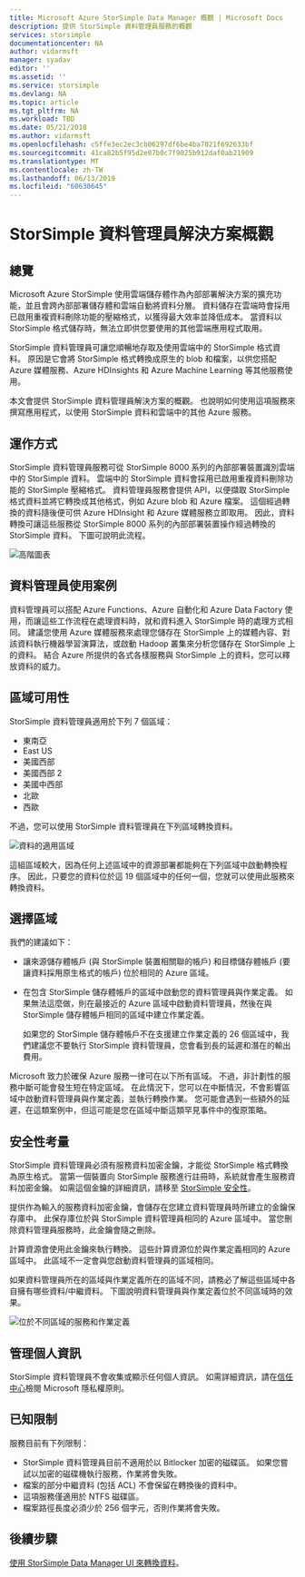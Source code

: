 ```yaml
---
title: Microsoft Azure StorSimple Data Manager 概觀 | Microsoft Docs
description: 提供 StorSimple 資料管理員服務的概觀
services: storsimple
documentationcenter: NA
author: vidarmsft
manager: syadav
editor: ''
ms.assetid: ''
ms.service: storsimple
ms.devlang: NA
ms.topic: article
ms.tgt_pltfrm: NA
ms.workload: TBD
ms.date: 05/21/2018
ms.author: vidarmsft
ms.openlocfilehash: c5ffe3ec2ec3cb06297df6be4ba7021f692633bf
ms.sourcegitcommit: 41ca82b5f95d2e07b0c7f9025b912daf0ab21909
ms.translationtype: MT
ms.contentlocale: zh-TW
ms.lasthandoff: 06/13/2019
ms.locfileid: "60630645"
---
```

# <a name="storsimple-data-manager-solution-overview"></a>StorSimple 資料管理員解決方案概觀

## <a name="overview"></a>總覽

Microsoft Azure StorSimple 使用雲端儲存體作為內部部署解決方案的擴充功能，並且會跨內部部署儲存體和雲端自動將資料分層。 資料儲存在雲端時會採用已啟用重複資料刪除功能的壓縮格式，以獲得最大效率並降低成本。 當資料以 StorSimple 格式儲存時，無法立即供您要使用的其他雲端應用程式取用。

StorSimple 資料管理員可讓您順暢地存取及使用雲端中的 StorSimple 格式資料。 原因是它會將 StorSimple 格式轉換成原生的 blob 和檔案，以供您搭配 Azure 媒體服務、Azure HDInsights 和 Azure Machine Learning 等其他服務使用。

本文會提供 StorSimple 資料管理員解決方案的概觀。 也說明如何使用這項服務來撰寫應用程式，以使用 StorSimple 資料和雲端中的其他 Azure 服務。

## <a name="how-it-works"></a>運作方式

StorSimple 資料管理員服務可從 StorSimple 8000 系列的內部部署裝置識別雲端中的 StorSimple 資料。 雲端中的 StorSimple 資料會採用已啟用重複資料刪除功能的 StorSimple 壓縮格式。 資料管理員服務會提供 API，以便擷取 StorSimple 格式資料並將它轉換成其他格式，例如 Azure blob 和 Azure 檔案。 這個經過轉換的資料隨後便可供 Azure HDInsight 和 Azure 媒體服務立即取用。 因此，資料轉換可讓這些服務從 StorSimple 8000 系列的內部部署裝置操作經過轉換的 StorSimple 資料。 下圖可說明此流程。

![高階圖表](./media/storsimple-data-manager-overview/storsimple-data-manager-overview2.png)


## <a name="data-manager-use-cases"></a>資料管理員使用案例

資料管理員可以搭配 Azure Functions、Azure 自動化和 Azure Data Factory 使用，而讓這些工作流程在處理資料時，就和資料進入 StorSimple 時的處理方式相同。 建議您使用 Azure 媒體服務來處理您儲存在 StorSimple 上的媒體內容、對該資料執行機器學習演算法，或啟動 Hadoop 叢集來分析您儲存在 StorSimple 上的資料。 結合 Azure 所提供的各式各樣服務與 StorSimple 上的資料，您可以釋放資料的威力。


## <a name="region-availability"></a>區域可用性

StorSimple 資料管理員適用於下列 7 個區域：

 - 東南亞
 - East US
 - 美國西部
 - 美國西部 2
 - 美國中西部
 - 北歐
 - 西歐

不過，您可以使用 StorSimple 資料管理員在下列區域轉換資料。 

![資料的適用區域](./media/storsimple-data-manager-overview/data-manager-job-definition-different-regions-m.png)

這組區域較大，因為任何上述區域中的資源部署都能夠在下列區域中啟動轉換程序。 因此，只要您的資料位於這 19 個區域中的任何一個，您就可以使用此服務來轉換資料。


## <a name="choosing-a-region"></a>選擇區域

我們的建議如下：
 - 讓來源儲存體帳戶 (與 StorSimple 裝置相關聯的帳戶) 和目標儲存體帳戶 (要讓資料採用原生格式的帳戶) 位於相同的 Azure 區域。
 - 在包含 StorSimple 儲存體帳戶的區域中啟動您的資料管理員與作業定義。 如果無法這麼做，則在最接近的 Azure 區域中啟動資料管理員，然後在與 StorSimple 儲存體帳戶相同的區域中建立作業定義。 

    如果您的 StorSimple 儲存體帳戶不在支援建立作業定義的 26 個區域中，我們建議您不要執行 StorSimple 資料管理員，您會看到長的延遲和潛在的輸出費用。
    
Microsoft 致力於確保 Azure 服務一律可在以下所有區域。 不過，非計劃性的服務中斷可能會發生短在特定區域。 在此情況下，您可以在中斷情況，不會影響區域中啟動資料管理員與作業定義，並執行轉換作業。 您可能會遇到一些額外的延遲，在這類案例中，但這可能是您在區域中斷這類罕見事件中的復原策略。

## <a name="security-considerations"></a>安全性考量

StorSimple 資料管理員必須有服務資料加密金鑰，才能從 StorSimple 格式轉換為原生格式。 當第一個裝置向 StorSimple 服務進行註冊時，系統就會產生服務資料加密金鑰。 如需這個金鑰的詳細資訊，請移至 [StorSimple 安全性](storsimple-8000-security.md)。

提供作為輸入的服務資料加密金鑰，會儲存在您建立資料管理員時所建立的金鑰保存庫中。 此保存庫位於與 StorSimple 資料管理員相同的 Azure 區域中。 當您刪除資料管理員服務時，此金鑰會隨之刪除。

計算資源會使用此金鑰來執行轉換。 這些計算資源位於與作業定義相同的 Azure 區域中。 此區域不一定會與您啟動資料管理員的區域相同。

如果資料管理員所在的區域與作業定義所在的區域不同，請務必了解這些區域中各自擁有哪些資料/中繼資料。 下圖說明資料管理員與作業定義位於不同區域時的效果。

![位於不同區域的服務和作業定義](./media/storsimple-data-manager-overview/data-manager-job-different-regions.png)

## <a name="managing-personal-information"></a>管理個人資訊

StorSimple 資料管理員不會收集或顯示任何個人資訊。 如需詳細資訊，請在[信任中心](https://www.microsoft.com/trustcenter)檢閱 Microsoft 隱私權原則。

## <a name="known-limitations"></a>已知限制

服務目前有下列限制：
- StorSimple 資料管理員目前不適用於以 Bitlocker 加密的磁碟區。 如果您嘗試以加密的磁碟機執行服務，作業將會失敗。
- 檔案的部分中繼資料 (包括 ACL) 不會保留在轉換後的資料中。
- 這項服務僅適用於 NTFS 磁碟區。
- 檔案路徑長度必須少於 256 個字元，否則作業將會失敗。

## <a name="next-steps"></a>後續步驟

[使用 StorSimple Data Manager UI 來轉換資料](storsimple-data-manager-ui.md)。
